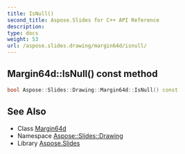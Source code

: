 ```yaml
---
title: IsNull()
second_title: Aspose.Slides for C++ API Reference
description: 
type: docs
weight: 53
url: /aspose.slides.drawing/margin64d/isnull/
---
```

## Margin64d::IsNull() const method




```cpp
bool Aspose::Slides::Drawing::Margin64d::IsNull() const
```

## See Also

* Class [Margin64d](../)
* Namespace [Aspose::Slides::Drawing](../../)
* Library [Aspose.Slides](../../../)